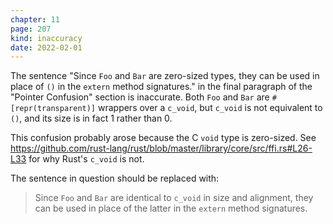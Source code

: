 ```yaml
---
chapter: 11
page: 207
kind: inaccuracy
date: 2022-02-01
---
```

The sentence "Since `Foo` and `Bar` are zero-sized types, they can be used in
place of `()` in the `extern` method signatures." in the final paragraph of the
"Pointer Confusion" section is inaccurate. Both `Foo` and `Bar` are
`#[repr(transparent)]` wrappers over a `c_void`, but `c_void` is not equivalent
to `()`, and its size is in fact 1 rather than 0.

This confusion probably arose because the C `void` type is zero-sized. See
https://github.com/rust-lang/rust/blob/master/library/core/src/ffi.rs#L26-L33
for why Rust's `c_void` is not.

The sentence in question should be replaced with:

> Since `Foo` and `Bar` are identical to `c_void` in size and alignment, they
> can be used in place of the latter in the `extern` method signatures.